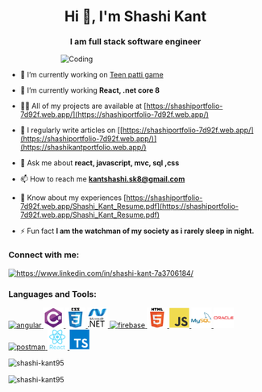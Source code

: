 <h1 align="center">Hi 👋, I'm Shashi Kant</h1>
<h3 align="center">I am full stack software engineer</h3>
<img align="right" alt="Coding" width="400" src="https://cdn.dribbble.com/users/1162077/screenshots/3848914/programmer.gif"/>

<p align="left"> <a href="https://twitter.com/" target="blank"><img src="https://img.shields.io/twitter/follow/?logo=twitter&style=for-the-badge" alt="" /></a> </p>

- 🔭 I’m currently working on [Teen patti game](https://teenpatticasino-677b5.web.app/home)

- 🌱 I’m currently working **React, .net core 8**

- 👨‍💻 All of my projects are available at [https://shashiportfolio-7d92f.web.app/](https://shashiportfolio-7d92f.web.app/)

- 📝 I regularly write articles on [[https://shashiportfolio-7d92f.web.app/](https://shashiportfolio-7d92f.web.app/)](https://shashikantportfolio.web.app/)

- 💬 Ask me about **react, javascript, mvc, sql ,css**

- 📫 How to reach me **kantshashi.sk8@gmail.com**

- 📄 Know about my experiences [https://shashiportfolio-7d92f.web.app/Shashi_Kant_Resume.pdf](https://shashiportfolio-7d92f.web.app/Shashi_Kant_Resume.pdf)

- ⚡ Fun fact **I am the watchman of my society as i rarely sleep in night.**

<h3 align="left">Connect with me:</h3>
<p align="left">
<a href="https://linkedin.com/in/https://www.linkedin.com/in/shashi-kant-7a3706184/" target="blank"><img align="center" src="https://raw.githubusercontent.com/rahuldkjain/github-profile-readme-generator/master/src/images/icons/Social/linked-in-alt.svg" alt="https://www.linkedin.com/in/shashi-kant-7a3706184/" height="30" width="40" /></a>
</p>

<h3 align="left">Languages and Tools:</h3>
<p align="left"> <a href="https://angular.io" target="_blank" rel="noreferrer"> <img src="https://angular.io/assets/images/logos/angular/angular.svg" alt="angular" width="40" height="40"/> </a> <a href="https://www.w3schools.com/cs/" target="_blank" rel="noreferrer"> <img src="https://raw.githubusercontent.com/devicons/devicon/master/icons/csharp/csharp-original.svg" alt="csharp" width="40" height="40"/> </a> <a href="https://www.w3schools.com/css/" target="_blank" rel="noreferrer"> <img src="https://raw.githubusercontent.com/devicons/devicon/master/icons/css3/css3-original-wordmark.svg" alt="css3" width="40" height="40"/> </a> <a href="https://dotnet.microsoft.com/" target="_blank" rel="noreferrer"> <img src="https://raw.githubusercontent.com/devicons/devicon/master/icons/dot-net/dot-net-original-wordmark.svg" alt="dotnet" width="40" height="40"/> </a> <a href="https://firebase.google.com/" target="_blank" rel="noreferrer"> <img src="https://www.vectorlogo.zone/logos/firebase/firebase-icon.svg" alt="firebase" width="40" height="40"/> </a> <a href="https://www.w3.org/html/" target="_blank" rel="noreferrer"> <img src="https://raw.githubusercontent.com/devicons/devicon/master/icons/html5/html5-original-wordmark.svg" alt="html5" width="40" height="40"/> </a> <a href="https://developer.mozilla.org/en-US/docs/Web/JavaScript" target="_blank" rel="noreferrer"> <img src="https://raw.githubusercontent.com/devicons/devicon/master/icons/javascript/javascript-original.svg" alt="javascript" width="40" height="40"/> </a> <a href="https://www.mysql.com/" target="_blank" rel="noreferrer"> <img src="https://raw.githubusercontent.com/devicons/devicon/master/icons/mysql/mysql-original-wordmark.svg" alt="mysql" width="40" height="40"/> </a> <a href="https://www.oracle.com/" target="_blank" rel="noreferrer"> <img src="https://raw.githubusercontent.com/devicons/devicon/master/icons/oracle/oracle-original.svg" alt="oracle" width="40" height="40"/> </a> <a href="https://postman.com" target="_blank" rel="noreferrer"> <img src="https://www.vectorlogo.zone/logos/getpostman/getpostman-icon.svg" alt="postman" width="40" height="40"/> </a> <a href="https://reactjs.org/" target="_blank" rel="noreferrer"> <img src="https://raw.githubusercontent.com/devicons/devicon/master/icons/react/react-original-wordmark.svg" alt="react" width="40" height="40"/> </a> <a href="https://www.typescriptlang.org/" target="_blank" rel="noreferrer"> <img src="https://raw.githubusercontent.com/devicons/devicon/master/icons/typescript/typescript-original.svg" alt="typescript" width="40" height="40"/> </a> </p>

<p><img align="center" src="https://github-readme-stats.vercel.app/api/top-langs?username=shashi-kant95&show_icons=true&locale=en&layout=compact" alt="shashi-kant95" /></p>

<p><img align="center" src="https://github-readme-streak-stats.herokuapp.com/?user=shashi-kant95&" alt="shashi-kant95" /></p>
